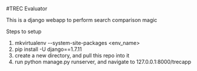 #TREC Evaluator

This is a django webapp to perform search comparison magic

Steps to setup
1. mkvirtualenv --system-site-packages <env_name>
2. pip install -U django==1.7.11
3. create a new directory, and pull this repo into it
4. run python manage.py runserver, and navigate to 127.0.0.1:8000/trecapp